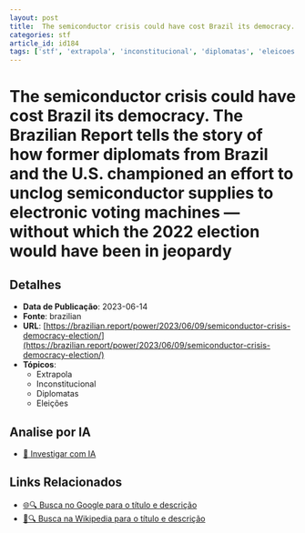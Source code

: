 ```yaml
---
layout: post
title:  The semiconductor crisis could have cost Brazil its democracy. The Brazilian Report tells the story of how former diplomats from Brazil and the U.S. championed an effort to unclog semiconductor supplies to electronic voting machines — without which the 2022 election would have been in jeopardy
categories: stf
article_id: id184
tags: ['stf', 'extrapola', 'inconstitucional', 'diplomatas', 'eleicoes']
---
```


# The semiconductor crisis could have cost Brazil its democracy. The Brazilian Report tells the story of how former diplomats from Brazil and the U.S. championed an effort to unclog semiconductor supplies to electronic voting machines — without which the 2022 election would have been in jeopardy

## Detalhes
- **Data de Publicação**: 2023-06-14
- **Fonte**: brazilian
- **URL**: [https://brazilian.report/power/2023/06/09/semiconductor-crisis-democracy-election/](https://brazilian.report/power/2023/06/09/semiconductor-crisis-democracy-election/)
- **Tópicos**:
  - Extrapola
  - Inconstitucional
  - Diplomatas
  - Eleições

## Analise por IA
- [🤖 Investigar com IA](https://www.perplexity.ai/search?q=%22not%C3%ADcia%20artigo%20Brasil%22%20The%20semiconductor%20crisis%20could%20have%20cost%20Brazil%20its%20democracy.%20The%20Brazilian%20Report%20tells%20the%20story%20of%20how%20former%20diplomats%20from%20Brazil%20and%20the%20U.S.%20championed%20an%20effort%20to%20unclog%20semiconductor%20supplies%20to%20electronic%20voting%20machines%20%E2%80%94%20without%20which%20the%202022%20election%20would%20have%20been%20in%20jeopardy%20brazilian%202023-06-14)

## Links Relacionados
- [🌐🔍 Busca no Google para o título e descrição](https://www.google.com/search?q=%22not%C3%ADcia%20artigo%20Brasil%22%20The%20semiconductor%20crisis%20could%20have%20cost%20Brazil%20its%20democracy.%20The%20Brazilian%20Report%20tells%20the%20story%20of%20how%20former%20diplomats%20from%20Brazil%20and%20the%20U.S.%20championed%20an%20effort%20to%20unclog%20semiconductor%20supplies%20to%20electronic%20voting%20machines%20%E2%80%94%20without%20which%20the%202022%20election%20would%20have%20been%20in%20jeopardy%20brazilian%202023-06-14)
- [📖🔍 Busca na Wikipedia para o título e descrição](https://pt.wikipedia.org/w/index.php?search=%22not%C3%ADcia%20artigo%20Brasil%22%20The%20semiconductor%20crisis%20could%20have%20cost%20Brazil%20its%20democracy.%20The%20Brazilian%20Report%20tells%20the%20story%20of%20how%20former%20diplomats%20from%20Brazil%20and%20the%20U.S.%20championed%20an%20effort%20to%20unclog%20semiconductor%20supplies%20to%20electronic%20voting%20machines%20%E2%80%94%20without%20which%20the%202022%20election%20would%20have%20been%20in%20jeopardy%20brazilian%202023-06-14)

